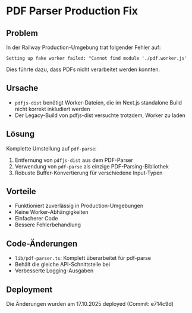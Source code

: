 # PDF Parser Production Fix

## Problem
In der Railway Production-Umgebung trat folgender Fehler auf:
```
Setting up fake worker failed: "Cannot find module './pdf.worker.js'
```

Dies führte dazu, dass PDFs nicht verarbeitet werden konnten.

## Ursache
- `pdfjs-dist` benötigt Worker-Dateien, die im Next.js standalone Build nicht korrekt inkludiert werden
- Der Legacy-Build von pdfjs-dist versuchte trotzdem, Worker zu laden

## Lösung
Komplette Umstellung auf `pdf-parse`:
1. Entfernung von `pdfjs-dist` aus dem PDF-Parser
2. Verwendung von `pdf-parse` als einzige PDF-Parsing-Bibliothek
3. Robuste Buffer-Konvertierung für verschiedene Input-Typen

## Vorteile
- Funktioniert zuverlässig in Production-Umgebungen
- Keine Worker-Abhängigkeiten
- Einfacherer Code
- Bessere Fehlerbehandlung

## Code-Änderungen
- `lib/pdf-parser.ts`: Komplett überarbeitet für pdf-parse
- Behält die gleiche API-Schnittstelle bei
- Verbesserte Logging-Ausgaben

## Deployment
Die Änderungen wurden am 17.10.2025 deployed (Commit: e714c9d)
